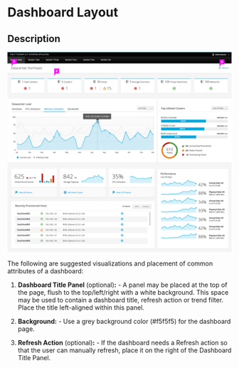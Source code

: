 # Dashboard Layout

## Description
![dashboard-layout-callout1](img/dashboard-layout-callout-1.png)

The following are suggested visualizations and placement of common attributes of a dashboard:

  1. **Dashboard Title Panel** (optional)**:**
    - A panel may be placed at the top of the page, flush to the top/left/right with a white background. This space may be used to contain a dashboard title, refresh action or trend filter. Place the title left-aligned within this panel.

  1. **Background:**
    - Use a grey background color (#f5f5f5) for the dashboard page.

  1. **Refresh Action** (optional)**:**
    - If the dashboard needs a Refresh action so that the user can manually refresh, place it on the right of the Dashboard Title Panel.
